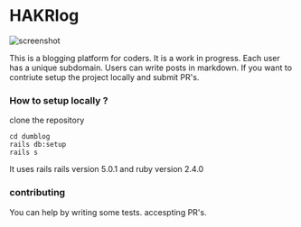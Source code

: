# HAKRlog

![screenshot](https://i.imgur.com/LI86xf1.png "screenshot")

This is a blogging platform for coders. It is a work in progress. Each user has a  unique subdomain. Users can write posts in markdown. If you want to contriute setup the project locally and submit PR's.
### How to setup locally ?
 clone the repository
```
cd dumblog
rails db:setup
rails s
```
It uses rails rails version 5.0.1 and ruby version 2.4.0

### contributing
You can help by writing some tests. accespting PR's.
